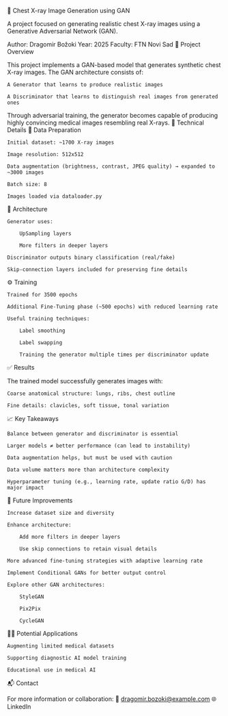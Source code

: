 🧠 Chest X-ray Image Generation using GAN

A project focused on generating realistic chest X-ray images using a Generative Adversarial Network (GAN).

Author: Dragomir Božoki
Year: 2025
Faculty: FTN Novi Sad
📌 Project Overview

This project implements a GAN-based model that generates synthetic chest X-ray images. The GAN architecture consists of:

    A Generator that learns to produce realistic images

    A Discriminator that learns to distinguish real images from generated ones

Through adversarial training, the generator becomes capable of producing highly convincing medical images resembling real X-rays.
🧰 Technical Details
📁 Data Preparation

    Initial dataset: ~1700 X-ray images

    Image resolution: 512x512

    Data augmentation (brightness, contrast, JPEG quality) → expanded to ~3000 images

    Batch size: 8

    Images loaded via dataloader.py

🧠 Architecture

    Generator uses:

        UpSampling layers

        More filters in deeper layers

    Discriminator outputs binary classification (real/fake)

    Skip-connection layers included for preserving fine details

⚙️ Training

    Trained for 3500 epochs

    Additional Fine-Tuning phase (~500 epochs) with reduced learning rate

    Useful training techniques:

        Label smoothing

        Label swapping

        Training the generator multiple times per discriminator update

✅ Results

The trained model successfully generates images with:

    Coarse anatomical structure: lungs, ribs, chest outline

    Fine details: clavicles, soft tissue, tonal variation

📈 Key Takeaways

    Balance between generator and discriminator is essential

    Larger models ≠ better performance (can lead to instability)

    Data augmentation helps, but must be used with caution

    Data volume matters more than architecture complexity

    Hyperparameter tuning (e.g., learning rate, update ratio G/D) has major impact

🚀 Future Improvements

    Increase dataset size and diversity

    Enhance architecture:

        Add more filters in deeper layers

        Use skip connections to retain visual details

    More advanced fine-tuning strategies with adaptive learning rate

    Implement Conditional GANs for better output control

    Explore other GAN architectures:

        StyleGAN

        Pix2Pix

        CycleGAN

🧑‍⚕️ Potential Applications

    Augmenting limited medical datasets

    Supporting diagnostic AI model training

    Educational use in medical AI

📬 Contact

For more information or collaboration:
📧 dragomir.bozoki@example.com
🌐 LinkedIn
